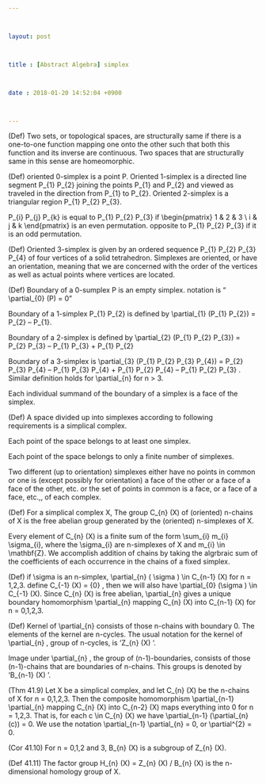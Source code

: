 ```yaml
---



layout: post



title : [Abstract Algebra] simplex



date : 2018-01-20 14:52:04 +0900



---
```


(Def) Two sets, or topological spaces, are structurally same if there is a one-to-one function mapping one onto the other such that both this function and its inverse are continuous. Two spaces that are structurally same in this sense are homeomorphic.

(Def) oriented 0-simplex is a point P. Oriented 1-simplex is a directed line segment P_{1} P_{2} joining the points P_{1} and P_{2} and viewed as traveled in the direction from P_{1} to P_{2}. Oriented 2-simplex is a triangular region P_{1} P_{2} P_{3}. 

P_{i} P_{j} P_{k} is equal to P_{1} P_{2} P_{3} if \begin{pmatrix} 1 & 2 & 3 \\ i & j & k \end{pmatrix} is an even permutation. opposite to P_{1} P_{2} P_{3} if it is an odd permutation.

(Def) Oriented 3-simplex is given by an ordered sequence P_{1} P_{2} P_{3} P_{4} of four vertices of a solid tetrahedron. Simplexes are oriented, or have an orientation, meaning that we are concerned with the order of the vertices as well as actual points where vertices are located.

(Def) Boundary of a 0-sumplex P is an empty simplex. notation is “ \partial_{0} (P) = 0”

Boundary of a 1-simplex P_{1} P_{2} is defined by \partial_{1} (P_{1} P_{2}) = P_{2} – P_{1}. 

Boundary of a 2-simplex is defined by \partial_{2} (P_{1} P_{2} P_{3}) = P_{2} P_{3} – P_{1} P_{3} + P_{1} P_{2} 

Boundary of a 3-simplex is \partial_{3} (P_{1} P_{2} P_{3} P_{4}) = P_{2} P_{3} P_{4} – P_{1} P_{3} P_{4} + P_{1} P_{2} P_{4} – P_{1} P_{2} P_{3} .  Similar definition holds for \partial_{n} for n > 3. 

Each individual summand of the boundary of a simplex is a face of the simplex.

(Def) A space divided up into simplexes according to following requirements is a simplical complex. 

Each point of the space belongs to at least one simplex.

Each point of the space belongs to only a finite number of simplexes.

Two different (up to orientation) simplexes either have no points in common or one is (except possibly for orientation) a face of the other or a face of a face of the other, etc. or the set of points in common is a face, or a face of a face, etc.,, of each complex.

(Def) For a simplical complex X, The group C_{n} (X) of (oriented) n-chains of X is the free abelian group generated by the (oriented) n-simplexes of X. 

Every element of C_{n} (X) is a finite sum of the form \sum_{i} m_{i} \sigma_{i}, where the \sigma_{i} are n-simplexes of X and m_{i} \in \mathbf{Z}. We accomplish addition of chains by taking the algrbraic sum of the coefficients of each occurrence in the chains of a fixed simplex.

(Def) if \sigma is an n-simplex, \partial_{n} ( \sigma ) \in C_{n-1} (X) for n = 1,2,3. define C_{-1} (X) = {0} , then we will also have \partial_{0} (\sigma ) \in C_{-1} (X). Since C_{n} (X) is free abelian, \partial_{n} gives a unique boundary homomorphism \partial_{n} mapping C_{n} (X) into C_{n-1} (X) for n = 0,1,2,3.

(Def) Kernel of \partial_{n} consists of those n-chains with boundary 0. The elements of the kernel are n-cycles. The usual notation for the kernel of \partial_{n} , group of n-cycles, is ‘Z_{n} (X) ‘.

Image under \partial_{n} , the group of (n-1)-boundaries, consists of those (n-1)-chains that are boundaries of n-chains. This groups is denoted by ‘B_{n-1} (X) ’.

(Thm 41.9) Let X be a simplical complex, and let C_{n} (X) be the n-chains of X for n = 0,1,2,3. Then the composite homomorphism \partial_{n-1} \partial_{n} mapping C_{n} (X) into C_{n-2} (X) maps everything into 0 for n = 1,2,3. That is, for each c \in C_{n} (X) we have \partial_{n-1} (\partial_{n} (c)) = 0. We use the notation \partial_{n-1} \partial_{n} = 0, or \partial^{2} = 0.

(Cor 41.10) For n = 0,1,2 and 3, B_{n} (X) is a subgroup of Z_{n} (X).

(Def 41.11) The factor group H_{n} (X) = Z_{n} (X) / B_{n} (X) is the n-dimensional homology group of X.

